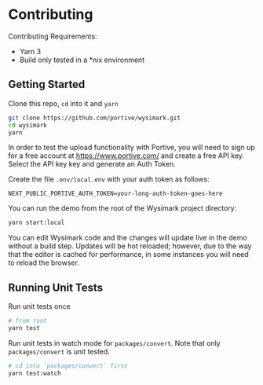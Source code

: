 # Contributing

Contributing Requirements:

- Yarn 3
- Build only tested in a \*nix environment

## Getting Started

Clone this repo, `cd` into it and `yarn`

```sh
git clone https://github.com/portive/wysimark.git
cd wysimark
yarn
```

In order to test the upload functionality with Portive, you will need to sign up for a free account at https://www.portive.com/ and create a free API key. Select the API key key and generate an Auth Token.

Create the file `.env/local.env` with your auth token as follows:

```dotenv
NEXT_PUBLIC_PORTIVE_AUTH_TOKEN=your-long-auth-token-goes-here
```

You can run the demo from the root of the Wysimark project directory:

```sh
yarn start:local
```

You can edit Wysimark code and the changes will update live in the demo without a build step. Updates will be hot reloaded; however, due to the way that the editor is cached for performance, in some instances you will need to reload the browser.

## Running Unit Tests

Run unit tests once

```sh
# from root
yarn test
```

Run unit tests in watch mode for `packages/convert`. Note that only `packages/convert` is unit tested.

```sh
# cd into `packages/convert` first
yarn test:watch
```
